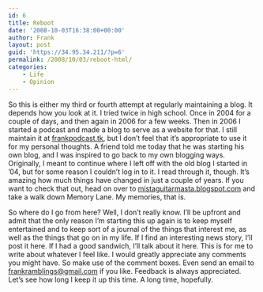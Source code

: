 ```yaml
---
id: 6
title: Reboot
date: '2008-10-03T16:38:00+00:00'
author: Frank
layout: post
guid: 'https://34.95.34.211/?p=6'
permalink: /2008/10/03/reboot-html/
categories:
    - Life
    - Opinion
---
```


So this is either my third or fourth attempt at regularly maintaining a blog. It depends how you look at it. I tried twice in high school. Once in 2004 for a couple of days, and then again in 2006 for a few weeks. Then in 2006 I started a podcast and made a blog to serve as a website for that. I still maintain it at [frankpodcast.tk](http://www.frankpodcast.tk/), but I don’t feel that it’s appropriate to use it for my personal thoughts. A friend told me today that he was starting his own blog, and I was inspired to go back to my own blogging ways. Originally, I meant to continue where I left off with the old blog I started in ’04, but for some reason I couldn’t log in to it. I read through it, though. It’s amazing how much things have changed in just a couple of years. If you want to check that out, head on over to [mistaguitarmasta.blogspot.com](http://mistaguitarmasta.blogspot.com/) and take a walk down Memory Lane. My memories, that is.

So where do I go from here? Well, I don’t really know. I’ll be upfront and admit that the only reason I’m starting this up again is to keep myself entertained and to keep sort of a journal of the things that interest me, as well as the things that go on in my life. If I find an interesting news story, I’ll post it here. If I had a good sandwich, I’ll talk about it here. This is for me to write about whatever I feel like. I would greatly appreciate any comments you might have. So make use of the comment boxes. Even send an email to frankramblings@gmail.com if you like. Feedback is always appreciated. Let’s see how long I keep it up this time. A long time, hopefully.